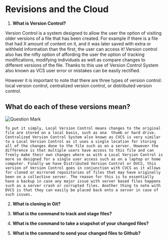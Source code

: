 # Revisions and the Cloud

1. **What is Version Control?**

Version Control is a system designed to allow the user the option of visiting older versions of a file that has been created. For example if there is a file that had X amount of content on it, and it was later saved with extra or withheld information than the first, the user can access it! Version control also has the nifty option of affording the user the option of tracking modifications, modifying individuals as well as compare changes to different versions of the file. Thanks to this use of Version Control System also known as VCS user error or mistakes can be easily rectified.

However it is important to note that there are three types of version control: local version control, centralized version control, or distributed version control.

## What do each of these versions mean? 

![Question Mark](https://th.bing.com/th/id/OIP.QrJe6eTJ6wfMV10uhc0ybAAAAA?pid=ImgDet&rs=1)

    To put it simply, Local Version Control means changes to the original file are stored on a local basis, such as ona  thumb or hard drive. Centralized Version Control System also known as CVCS is very similar to a Local Version Control as it uses a single location for storing all of the changes done to the file such as on a server. However the difference is that multiple users have access to this file and can freely make their own changes where as with a Local Version Control is more so designed for a single user access such as on a laptop or home computer. Finally we have Distributed Version Control or DVCS, this version of Version Control goes in conjunction with CVCS as it allows for cloned or mirrored repositories of files that may have originally been on a collective server. The reason for this is to essentially have a backup in case any major issue with server based files happens such as a server crash or corrupted files. Another thing to note with DVCS is that they can easily be placed back onto a server in case of such issues.


2. **What is cloning in Git?**

3. **What is the command to track and stage files?**

4. **What is the command to take a snapshot of your changed files?**

5. **What is the command to send your changed files to Github?**
